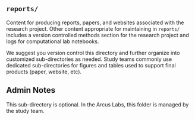 ## `reports/`

Content for producing reports, papers, and websites associated with the research project. Other content appropriate for maintaining in `reports/` includes a version controlled methods section for the research project and logs for computational lab notebooks. 

We suggest you version control this directory and further organize into customized sub-directories as needed. Study teams commonly use dedicated sub-directories for figures and tables used to support final products (paper, website, etc). 

## Admin Notes

This sub-directory is optional. In the Arcus Labs, this folder is managed by the study team. 

